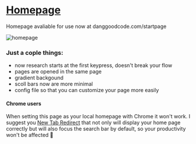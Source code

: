 # [Homepage](https://danggoodcode.com/startpage)
Homepage avaliable for use now at danggoodcode.com/startpage

![homepage](https://i.redd.it/cbnzq36zj3601.gif)


### Just a cople things:
- now research starts at the first keypress, doesn't break your flow
- pages are opened in the same page
- gradient backgound
- scoll bars now are more minimal
- config file so that you can customize your page more easily


#### Chrome users
When setting this page as your local homepage with Chrome it won't work. I suggest you [New Tab Redirect](https://chrome.google.com/webstore/detail/new-tab-redirect/icpgjfneehieebagbmdbhnlpiopdcmna) that not only will display your home page correctly but will also focus the search bar by default, so your productivity won't be affected 🚀